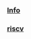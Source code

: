 ### [Info](https://en.wikipedia.org/wiki/Assembly_language)
### [riscv](https://riscv-programming.org/book/riscv-book.html)